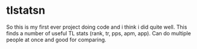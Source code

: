# tlstatsn
So this is my first ever project doing code and i think i did quite well.
This finds a number of useful TL stats (rank, tr, pps, apm, app).
Can do multiple people at once and good for comparing.
